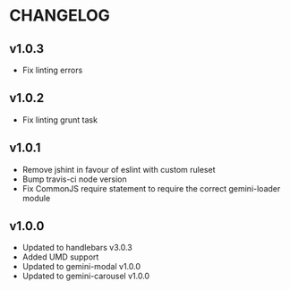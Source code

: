 # CHANGELOG

## v1.0.3

  - Fix linting errors

## v1.0.2

  - Fix linting grunt task

## v1.0.1

  - Remove jshint in favour of eslint with custom ruleset
  - Bump travis-ci node version
  - Fix CommonJS require statement to require the correct gemini-loader module

## v1.0.0

  - Updated to handlebars v3.0.3
  - Added UMD support
  - Updated to gemini-modal v1.0.0
  - Updated to gemini-carousel v1.0.0
